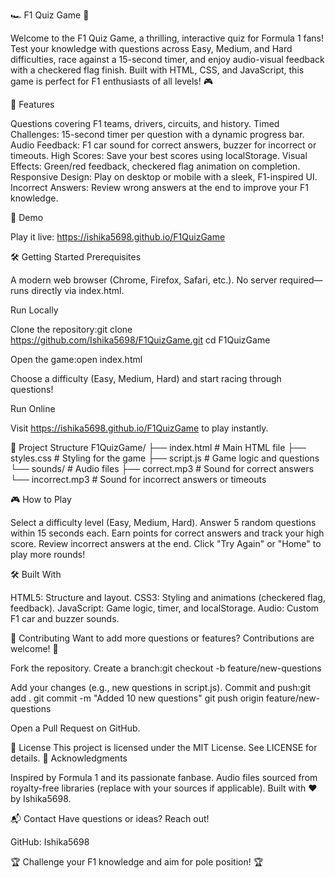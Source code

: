 🏎️ F1 Quiz Game 🏁
 
Welcome to the F1 Quiz Game, a thrilling, interactive quiz for Formula 1 fans! Test your knowledge with questions across Easy, Medium, and Hard difficulties, race against a 15-second timer, and enjoy audio-visual feedback with a checkered flag finish. Built with HTML, CSS, and JavaScript, this game is perfect for F1 enthusiasts of all levels! 🎮

🚀 Features

Questions covering F1 teams, drivers, circuits, and history.
Timed Challenges: 15-second timer per question with a dynamic progress bar.
Audio Feedback: F1 car sound for correct answers, buzzer for incorrect or timeouts.
High Scores: Save your best scores using localStorage.
Visual Effects: Green/red feedback, checkered flag animation on completion.
Responsive Design: Play on desktop or mobile with a sleek, F1-inspired UI.
Incorrect Answers: Review wrong answers at the end to improve your F1 knowledge.

🎥 Demo
 

Play it live: https://ishika5698.github.io/F1QuizGame

🛠️ Getting Started
Prerequisites

A modern web browser (Chrome, Firefox, Safari, etc.).
No server required—runs directly via index.html.

Run Locally

Clone the repository:git clone https://github.com/Ishika5698/F1QuizGame.git
cd F1QuizGame


Open the game:open index.html


Choose a difficulty (Easy, Medium, Hard) and start racing through questions!

Run Online

Visit https://ishika5698.github.io/F1QuizGame to play instantly.

📂 Project Structure
F1QuizGame/
├── index.html        # Main HTML file
├── styles.css        # Styling for the game
├── script.js         # Game logic and questions
└── sounds/           # Audio files
    ├── correct.mp3   # Sound for correct answers
    └── incorrect.mp3 # Sound for incorrect answers or timeouts

🎮 How to Play

Select a difficulty level (Easy, Medium, Hard).
Answer 5 random questions within 15 seconds each.
Earn points for correct answers and track your high score.
Review incorrect answers at the end.
Click "Try Again" or "Home" to play more rounds!

🛠️ Built With

HTML5: Structure and layout.
CSS3: Styling and animations (checkered flag, feedback).
JavaScript: Game logic, timer, and localStorage.
Audio: Custom F1 car and buzzer sounds.

🤝 Contributing
Want to add more questions or features? Contributions are welcome! 🚗

Fork the repository.
Create a branch:git checkout -b feature/new-questions


Add your changes (e.g., new questions in script.js).
Commit and push:git add .
git commit -m "Added 10 new questions"
git push origin feature/new-questions


Open a Pull Request on GitHub.

📝 License
This project is licensed under the MIT License. See LICENSE for details.
🙌 Acknowledgments

Inspired by Formula 1 and its passionate fanbase.
Audio files sourced from royalty-free libraries (replace with your sources if applicable).
Built with ❤️ by Ishika5698.

📬 Contact
Have questions or ideas? Reach out!

GitHub: Ishika5698


🏆 Challenge your F1 knowledge and aim for pole position! 🏆
